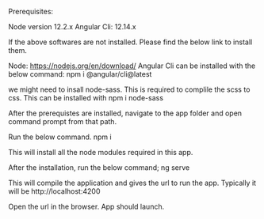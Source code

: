 Prerequisites: 

Node version 12.2.x
Angular Cli: 12.14.x

If the above softwares are not installed. Please find the below link to install them.

Node: https://nodejs.org/en/download/
Angular Cli can be installed with the below command: 
npm i @angular/cli@latest

we might need to insall node-sass. This is required to complile the scss to css.
This can be installed with npm i node-sass

After the prerequistes are installed, navigate to the app folder and open command prompt from that path.

Run the below command.
npm i

This will install all the node modules required in this app.

After the installation, run the below command;
ng serve

This will compile the application and gives the url to run the app. Typically it will be http://localhost:4200

Open the url in the browser. App should launch.